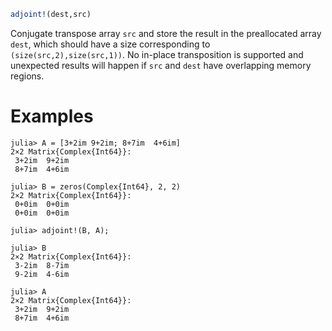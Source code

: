 ```julia
adjoint!(dest,src)
```

Conjugate transpose array `src` and store the result in the preallocated array `dest`, which should have a size corresponding to `(size(src,2),size(src,1))`. No in-place transposition is supported and unexpected results will happen if `src` and `dest` have overlapping memory regions.

# Examples

```jldoctest
julia> A = [3+2im 9+2im; 8+7im  4+6im]
2×2 Matrix{Complex{Int64}}:
 3+2im  9+2im
 8+7im  4+6im

julia> B = zeros(Complex{Int64}, 2, 2)
2×2 Matrix{Complex{Int64}}:
 0+0im  0+0im
 0+0im  0+0im

julia> adjoint!(B, A);

julia> B
2×2 Matrix{Complex{Int64}}:
 3-2im  8-7im
 9-2im  4-6im

julia> A
2×2 Matrix{Complex{Int64}}:
 3+2im  9+2im
 8+7im  4+6im
```
